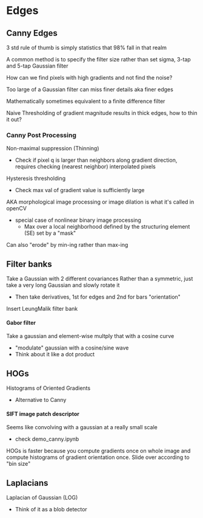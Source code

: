
# Edges

## Canny Edges
3 std rule of thumb is simply statistics that 98% fall in that realm

A common method is to specify the filter size rather than set sigma, 3-tap and 5-tap Gaussian filter

How can we find pixels with high gradients and not find the noise?

Too large of a Gaussian filter can miss finer details aka finer edges

Mathematically sometimes equivalent to a finite difference filter

Naive Thresholding of gradient magnitude results in thick edges, how to thin it out?

### Canny Post Processing
Non-maximal suppression (Thinning)
- Check if pixel q is larger than neighbors along gradient direction, requires checking (nearest neighbor) interpolated pixels

Hysteresis thresholding
- Check max val of gradient value is sufficiently large

AKA morphological image processing or image dilation is what it's called in openCV
- special case of nonlinear binary image processing
    - Max over a local neighborhood defined by the structuring element (SE) set by a "mask"

Can also "erode" by min-ing rather than max-ing

## Filter banks
Take a Gaussian with 2 different covariances
Rather than a symmetric, just take a very long Gaussian and slowly rotate it
- Then take derivatives, 1st for edges and 2nd for bars "orientation"

Insert LeungMalik filter bank

#### Gabor filter
Take a gaussian and element-wise multply that with a cosine curve
- "modulate" gaussian with a cosine/sine wave
- Think about it like a dot product

## HOGs
Histograms of Oriented Gradients
- Alternative to Canny

#### SIFT image patch descriptor
Seems like convolving with a gaussian at a really small scale
- check demo_canny.ipynb

HOGs is faster because you compute gradients once on whole image and compute histograms of gradient orientation once. Slide over according to "bin size"

## Laplacians
Laplacian of Gaussian (LOG)
- Think of it as a blob detector




